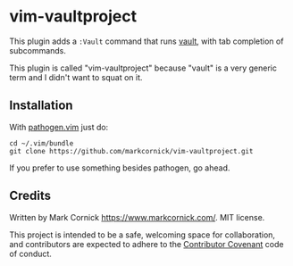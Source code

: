 # vim-vaultproject

This plugin adds a `:Vault` command that runs [vault](http://vaultproject.io),
with tab completion of subcommands.

This plugin is called "vim-vaultproject" because "vault" is a very
generic term and I didn't want to squat on it.

## Installation

With [pathogen.vim](https://github.com/tpope/vim-pathogen) just do:

    cd ~/.vim/bundle
    git clone https://github.com/markcornick/vim-vaultproject.git

If you prefer to use something besides pathogen, go ahead.

## Credits

Written by Mark Cornick <https://www.markcornick.com/>. MIT license.

This project is intended to be a safe, welcoming space for collaboration, and
contributors are expected to adhere to the [Contributor
Covenant](contributor-covenant.org) code of conduct.
